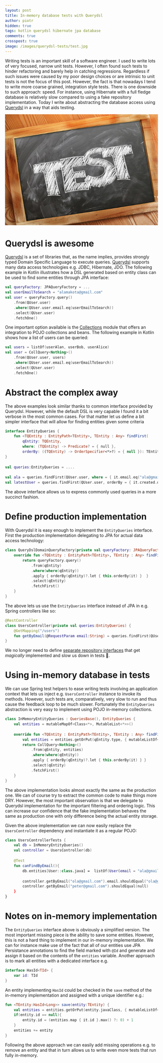 ```yaml
---
layout: post
title: In-memory database tests with Querydsl
author: piotr
hidden: true
tags: kotlin querydsl hibernate jpa database
comments: true
crosspost: true
image: /images/querydsl-tests/test.jpg
---
```


Writing tests is an important skill of a software engineer. I used to write lots of very focused, narrow unit tests. However, I often found such tests to hinder refactoring and barely help in catching regressions. Regardless if such issues were caused by my poor design choices or are intrinsic to unit tests is not the focus of this post. However, the fact is that nowadays I tend to write more coarse grained, integration style tests. There is one downside to such approach: speed. For instance, using Hibernate with a full fledge database is relatively slow compared to using a fake repository implementation. Today I write about abstracting the database access using [Querydsl](http://www.querydsl.com/) in a way that aids testing.

![test](/images/querydsl-tests/test.jpg)

# Querydsl is awesome

[Querydsl](http://www.querydsl.com/) is a set of libraries that, as the name implies, provides strongly typed Domain Specific Language to execute queries. [Querydsl](http://www.querydsl.com/) supports many data access technologies e.g. JDBC, Hibernate, JDO. 
The following example in Kotlin illustrates how a DSL generated based on entity class can be used to find some entities through JPA interface:

```kotlin
val queryFactory: JPAQueryFactory = ...
val userEmailToSearch = "alamakota@gmail.com"
val user = queryFactory.query()
    .from(QUser.user)
    .where(QUser.user.email.eq(userEmailToSearch))
    .select(QUser.user)
    .fetchOne()
```

One important option available is the [Collections](https://github.com/querydsl/querydsl/tree/master/querydsl-collections) module that offers an integration to POJO collections and beans. The following example in Kotlin shows how a list of users can be queried:

```kotlin
val users = listOf(userAlan, userBob, userAlice)
val user = CollQuery<Nothing>()
    .from(QUser.user, users)
    .where(QUser.user.email.eq(userEmailToSearch))
    .select(QUser.user)
    .fetchOne()
```

# Abstract the complex away

The above examples look similar thanks to common interface provided by Querydsl. However, while the default DSL is very capable I found it a bit verbose in the most common cases. For that matter let us define a bit simpler interface that will allow for finding entities given some criteria

```kotlin
interface EntityQueries {
    fun <TQEntity : EntityPath<TEntity>, TEntity : Any> findFirst(
        qEntity: TQEntity, 
        where: (TQEntity) -> Predicate? = { null }, 
        orderBy: ((TQEntity) -> OrderSpecifier<*>?) = { null }): TEntity? 
}

val queries:EntityQueries = ....

val ala = queries.findFirst(QUser.user, where = { it.email.eq("ala@gmail.com") })
val latestUser = queries.findFirst(QUser.user, orderBy = { it.created.desc() })
```

The above interface allows us to express commonly used queries in a more succinct fashion.

# Define production implementation

With Querydsl it is easy enough to implement the `EntityQueries` interface. First the production implementation delegating to JPA for actual data access technology:

```kotlin
class QueryDslDomainQueryFactory(private val queryFactory: JPAQueryFactory) : EntityQueries {
    override fun <TQEntity : EntityPath<TEntity>, TEntity : Any> findFirst(qEntity: TQEntity, where: (TQEntity) -> Predicate?, orderBy: (TQEntity) -> OrderSpecifier<*>?): TEntity? {
        return queryFactory.query()
            .from(qEntity)
            .where(where(qEntity))
            .apply { orderBy(qEntity)?.let { this.orderBy(it) }  }
            .select(qEntity)
            .fetchFirst()
    }
}
```

The above lets us use the `EntityQueries` interface instead of JPA in e.g. Spring controllers like so:

```kotlin
@RestController
class UsersController(private val queries:EntityQueries) {
    @GetMapping("/users")
    fun getByEmail(@RequestParam email:String) = queries.findFirst(QUser.user, where = { it.email.eq(email) })
}
```

We no longer need to define [separate repository interfaces](https://docs.spring.io/spring-data/jpa/docs/current/reference/html/#repositories.query-methods) that get _magically_ implemented and slow us down in tests 🎉.

# Using in-memory database in tests

We can use Spring test helpers to ease writing tests involving an application context that lets us inject e.g. `UsersController` instance to invoke its methods. However, such tests are, comparatively, very slow to run and thus cause the feedback loop to be much slower. Fortunately the `EntityQueries` abstraction is very easy to implement using POJO in-memory collections.

```kotlin
class InMemoryEntityQueries : QueriesBase(), EntityQueries {
    val entities = mutableMapOf<Class<*>, MutableList<*>>()

    override fun <TQEntity : EntityPath<TEntity>, TEntity : Any> findFirst(qEntity: TQEntity, where: (TQEntity) -> Predicate?, orderBy: (TQEntity) -> OrderSpecifier<*>?): TEntity? {
        val entities = entities.getOrPut(qEntity.type, { mutableListOf<TEntity>() }) as List<TEntity>
        return CollQuery<Nothing>()
            .from(qEntity, entities)
            .where(where(qEntity))
            .apply { orderBy(qEntity)?.let { this.orderBy(it) } }
            .select(qEntity)
            .fetchFirst()
    }
}
```

The above implementation looks almost exactly the same as the production one. We can of course try to extract the common code to make things more DRY. However, the most important observation is that we delegate to Querydsl implementation for the important filtering and ordering logic. This can increase our confidence that the fake implementation behaves the same as production one with only difference being the actual entity storage.

Given the above implementation we can now easily replace the `UsersController` dependency and instantiate it as a regular POJO:

```kotlin
class UsersControllerTests {
    val db = InMemoryEntityQueries()
    val controller = UsersController(db)

    @Test
    fun canFindByEmail(){
        db.entities[User::class.java] =  listOf(User(email = "ala@gmail.com), User(email = "ola@gmail.com"))

        controller.getByEmail("ola@gmail.com").email.shouldEqual("ola@gmail.com")
        controller.getByEmail("peter@gmail.com").shouldEqual(null)
    }
}
```

# Notes on in-memory implementation

The `EntityQueries` interface above is obviously a simplified version. The most important missing piece is the ability to save some entities. However, this is not a hard thing to implement in our in-memory implementation. We can for instance make use of the fact that all of our entities use JPA Persistance annotations to find the field marked with `@Id` and generate and assign it based on the contents of the `entities` variable. Another approach is to mark all entities with a dedicated interface e.g.

```kotlin
interface HasId<TId> {
    var id: TId
}
```

An entity implementing `HasId` could be checked in the `save` method of the in-memory implementation and assigned with a unique identifier e.g.:

```kotlin
fun <TEntity:HasId<Long>> save(entity:TEntity) {
    val entities = entities.getOrPut(entity.javaClass, { mutableListOf<TEntity>() }) as List<TEntity>
    if(entity.id == null){
        entity.id = (entities.map { it.id }.max() ?: 0) + 1
    }
    entities += entity
}
```

Following the above approach we can easily add missing operations e.g. to remove an entity and that in turn allows us to write even more tests that run fully in-memory.